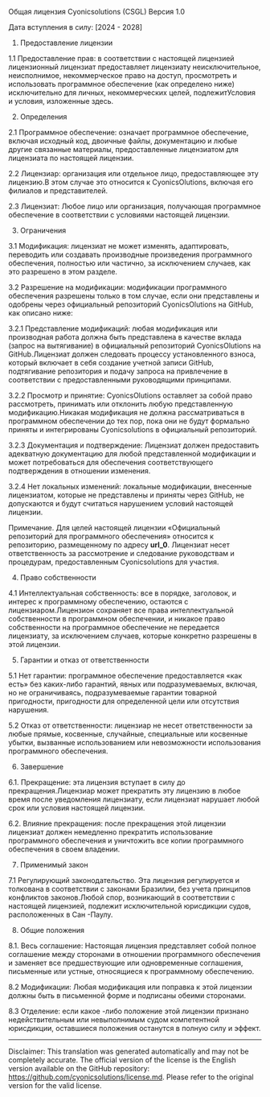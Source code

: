 Общая лицензия Cyonicsolutions (CSGL)
Версия 1.0

Дата вступления в силу: [2024 - 2028]

1. Предоставление лицензии

1.1 Предоставление прав: в соответствии с настоящей лицензией лицензионный лицензиат предоставляет лицензиату неисключительное, неисполнимое, некоммерческое право на доступ, просмотреть и использовать программное обеспечение (как определено ниже) исключительно для личных, некоммерческих целей, подлежитУсловия и условия, изложенные здесь.

2. Определения

2.1 Программное обеспечение: означает программное обеспечение, включая исходный код, двоичные файлы, документацию и любые другие связанные материалы, предоставленные лицензиатом для лицензиата по настоящей лицензии.

2.2 Лицензиар: организация или отдельное лицо, предоставляющее эту лицензию.В этом случае это относится к CyonicsOlutions, включая его филиалов и представителей.

2.3 Лицензиат: Любое лицо или организация, получающая программное обеспечение в соответствии с условиями настоящей лицензии.

3. Ограничения

3.1 Модификация: лицензиат не может изменять, адаптировать, переводить или создавать производные произведения программного обеспечения, полностью или частично, за исключением случаев, как это разрешено в этом разделе.

3.2 Разрешение на модификации: модификации программного обеспечения разрешены только в том случае, если они представлены и одобрены через официальный репозиторий CyonicsOlutions на GitHub, как описано ниже:

3.2.1 Представление модификаций: любая модификация или производная работа должна быть представлена ​​в качестве вклада (запрос на вытягивание) в официальный репозиторий CyonicsOlutions на GitHub.Лицензиат должен следовать процессу установленного взноса, который включает в себя создание учетной записи GitHub, подтягивание репозитория и подачу запроса на привлечение в соответствии с предоставленными руководящими принципами.

3.2.2 Просмотр и принятие: CyonicsOlutions оставляет за собой право рассмотреть, принимать или отклонить любую представленную модификацию.Никакая модификация не должна рассматриваться в программном обеспечении до тех пор, пока они не будут формально приняты и интегрированы Cyonicsolutions в официальный репозиторий.

3.2.3 Документация и подтверждение: Лицензиат должен предоставить адекватную документацию для любой представленной модификации и может потребоваться для обеспечения соответствующего подтверждения в отношении изменения.

3.2.4 Нет локальных изменений: локальные модификации, внесенные лицензиатом, которые не представлены и приняты через GitHub, не допускаются и будут считаться нарушением условий настоящей лицензии.

Примечание. Для целей настоящей лицензии «Официальный репозиторий для программного обеспечения» относится к репозиторию, размещенному по адресу __url_0__. Лицензиат несет ответственность за рассмотрение и следование руководствам и процедурам, предоставленным Cyonicsolutions для участия.

4. Право собственности

4.1 Интеллектуальная собственность: все в порядке, заголовок, и интерес к программному обеспечению, остаются с лицензиаром.Лицензион сохраняет все права интеллектуальной собственности в программном обеспечении, и никакое право собственности на программное обеспечение не передается лицензиату, за исключением случаев, которые конкретно разрешены в этой лицензии.

5. Гарантии и отказ от ответственности

5.1 Нет гарантии: программное обеспечение предоставляется «как есть» без каких-либо гарантий, явных или подразумеваемых, включая, но не ограничиваясь, подразумеваемые гарантии товарной пригодности, пригодности для определенной цели или отсутствия нарушения.

5.2 Отказ от ответственности: лицензиар не несет ответственности за любые прямые, косвенные, случайные, специальные или косвенные убытки, вызванные использованием или невозможности использования программного обеспечения.

6. Завершение

6.1. Прекращение: эта лицензия вступает в силу до прекращения.Лицензиар может прекратить эту лицензию в любое время после уведомления лицензиату, если лицензиат нарушает любой срок или условия настоящей лицензии.

6.2. Влияние прекращения: после прекращения этой лицензии лицензиат должен немедленно прекратить использование программного обеспечения и уничтожить все копии программного обеспечения в своем владении.

7. Применимый закон

7.1 Регулирующий законодательство. Эта лицензия регулируется и толкована в соответствии с законами Бразилии, без учета принципов конфликтов законов.Любой спор, возникающий в соответствии с настоящей лицензией, подлежит исключительной юрисдикции судов, расположенных в Сан -Паулу.

8. Общие положения

8.1. Весь соглашение: Настоящая лицензия представляет собой полное соглашение между сторонами в отношении программного обеспечения и заменяет все предшествующие или одновременные соглашения, письменные или устные, относящиеся к программному обеспечению.

8.2 Модификации: Любая модификация или поправка к этой лицензии должны быть в письменной форме и подписаны обеими сторонами.

8.3 Отделение: если какое -либо положение этой лицензии признано недействительным или невыполнимым судом компетентной юрисдикции, оставшиеся положения останутся в полную силу и эффект.

---
Disclaimer: This translation was generated automatically and may not be completely accurate. The official version of the license is the English version available on the GitHub repository: https://github.com/cyonicsolutions/license.md. Please refer to the original version for the valid license.